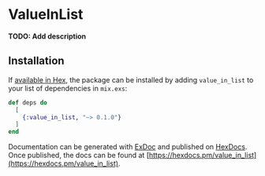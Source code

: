# ValueInList

**TODO: Add description**

## Installation

If [available in Hex](https://hex.pm/docs/publish), the package can be installed
by adding `value_in_list` to your list of dependencies in `mix.exs`:

```elixir
def deps do
  [
    {:value_in_list, "~> 0.1.0"}
  ]
end
```

Documentation can be generated with [ExDoc](https://github.com/elixir-lang/ex_doc)
and published on [HexDocs](https://hexdocs.pm). Once published, the docs can
be found at [https://hexdocs.pm/value_in_list](https://hexdocs.pm/value_in_list).

